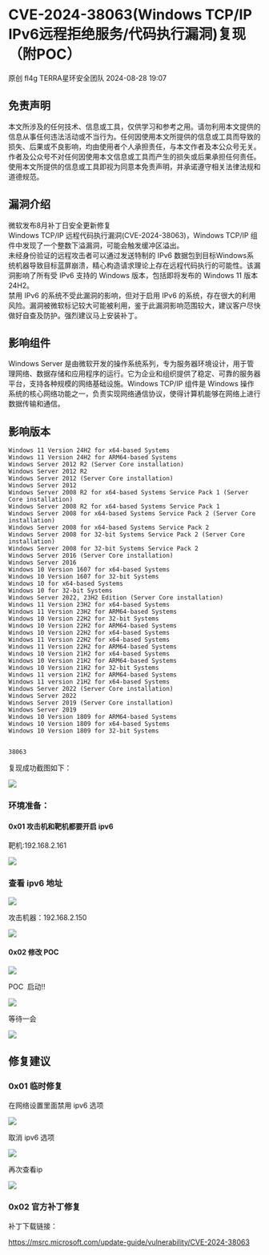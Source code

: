 #  CVE-2024-38063(Windows TCP/IP IPv6远程拒绝服务/代码执行漏洞)复现（附POC）   
原创 fl4g  TERRA星环安全团队   2024-08-28 19:07  
  
## 免责声明  
  
  
本文所涉及的任何技术、信息或工具，仅供学习和参考之用。请勿利用本文提供的信息从事任何违法活动或不当行为。任何因使用本文所提供的信息或工具而导致的损失、后果或不良影响，均由使用者个人承担责任，与本文作者及本公众号无关。作者及公众号不对任何因使用本文信息或工具而产生的损失或后果承担任何责任。使用本文所提供的信息或工具即视为同意本免责声明，并承诺遵守相关法律法规和道德规范。  
  
## 漏洞介绍  
  
微软发布8月补丁日安全更新修复  
Windows TCP/IP 远程代码执行漏洞(CVE-2024-38063)，Windows TCP/IP 组件中发现了一个整数下溢漏洞，可能会触发缓冲区溢出。  
未经身份验证的远程攻击者可以通过发送特制的 IPv6 数据包到目标Windows系统机器导致目标蓝屏崩溃，精心构造请求理论上存在远程代码执行的可能性。该漏洞影响了所有受 IPv6 支持的 Windows 版本，包括即将发布的 Windows 11 版本 24H2。  
禁用 IPv6 的系统不受此漏洞的影响，但对于启用 IPv6 的系统，存在很大的利用风险。漏洞被微软标记较大可能被利用，鉴于此漏洞影响范围较大，建议客户尽快做好自查及防护。强烈建议马上安装补丁。  
  
## 影响组件  
  
Windows Server 是由微软开发的操作系统系列，专为服务器环境设计，用于管理网络、数据存储和应用程序的运行。它为企业和组织提供了稳定、可靠的服务器平台，支持各种规模的网络基础设施。Windows TCP/IP 组件是 Windows 操作系统的核心网络功能之一，负责实现网络通信协议，使得计算机能够在网络上进行数据传输和通信。  
  
## 影响版本  
```
Windows 11 Version 24H2 for x64-based Systems
Windows 11 Version 24H2 for ARM64-based Systems
Windows Server 2012 R2 (Server Core installation)
Windows Server 2012 R2
Windows Server 2012 (Server Core installation)
Windows Server 2012
Windows Server 2008 R2 for x64-based Systems Service Pack 1 (Server Core installation)
Windows Server 2008 R2 for x64-based Systems Service Pack 1
Windows Server 2008 for x64-based Systems Service Pack 2 (Server Core installation)
Windows Server 2008 for x64-based Systems Service Pack 2
Windows Server 2008 for 32-bit Systems Service Pack 2 (Server Core installation)
Windows Server 2008 for 32-bit Systems Service Pack 2
Windows Server 2016 (Server Core installation)
Windows Server 2016
Windows 10 Version 1607 for x64-based Systems
Windows 10 Version 1607 for 32-bit Systems
Windows 10 for x64-based Systems
Windows 10 for 32-bit Systems
Windows Server 2022, 23H2 Edition (Server Core installation)
Windows 11 Version 23H2 for x64-based Systems
Windows 11 Version 23H2 for ARM64-based Systems
Windows 10 Version 22H2 for 32-bit Systems
Windows 10 Version 22H2 for ARM64-based Systems
Windows 10 Version 22H2 for x64-based Systems
Windows 11 Version 22H2 for x64-based Systems
Windows 11 Version 22H2 for ARM64-based Systems
Windows 10 Version 21H2 for x64-based Systems
Windows 10 Version 21H2 for ARM64-based Systems
Windows 10 Version 21H2 for 32-bit Systems
Windows 11 version 21H2 for ARM64-based Systems
Windows 11 version 21H2 for x64-based Systems
Windows Server 2022 (Server Core installation)
Windows Server 2022
Windows Server 2019 (Server Core installation)
Windows Server 2019
Windows 10 Version 1809 for ARM64-based Systems
Windows 10 Version 1809 for x64-based Systems
Windows 10 Version 1809 for 32-bit Systems


38063
```  
  
复现成功截图如下：  
  
  
![](https://mmbiz.qpic.cn/mmbiz_png/LibDfs7GHe8sckN3Yv4TsmFQex1ibyntRINKyQP8mLzdOeLx2zuGCcSoObibIZzTbbnM4I9Lpo6yAB1t4iavzZLsMA/640?wx_fmt=png&from=appmsg "")  
### 环境准备：  
#### 0x01 攻击机和靶机都要开启 ipv6  
  
  
  
靶机:192.168.2.161   
  
  
![](https://mmbiz.qpic.cn/mmbiz_png/LibDfs7GHe8sckN3Yv4TsmFQex1ibyntRIhGOaHOMRTd7m9w8Sagibef0pp4bXvSgIcRqnmhxibyOYf5DgUBzRUA5A/640?wx_fmt=png&from=appmsg "")  
  
### 查看 ipv6 地址  
  
![](https://mmbiz.qpic.cn/mmbiz_png/LibDfs7GHe8sckN3Yv4TsmFQex1ibyntRIM1BYL0LlNdicKK60aHl6UW9eIZS0bB7GNxoiaHWAbaWug787ficUPTHMQ/640?wx_fmt=png&from=appmsg "")  
  
攻击机器：192.168.2.150  
  
  
![](https://mmbiz.qpic.cn/mmbiz_png/LibDfs7GHe8sckN3Yv4TsmFQex1ibyntRISG7iciav4oE4wStsLn2ia3iboAvXQz0Ech7hIHsyicIAYAZHTyYOSrPBKicA/640?wx_fmt=png&from=appmsg "")  
####   
#### 0x02 修改 POC  
  
![](https://mmbiz.qpic.cn/mmbiz_png/LibDfs7GHe8sckN3Yv4TsmFQex1ibyntRIHtKiawxrIVr9UMGMn7zUYqSgS7672j27KbFXLGSEpoLvf2cG447VcVA/640?wx_fmt=png&from=appmsg "")  
  
POC  启动!!  
  
  
![](https://mmbiz.qpic.cn/mmbiz_png/LibDfs7GHe8sckN3Yv4TsmFQex1ibyntRIO2BtbMwSZNvcdMiboSYYfKJAGQS1McoZICRPyCvlEjGnZWouWO1uWTw/640?wx_fmt=png&from=appmsg "")  
  
等待一会  
  
![](https://mmbiz.qpic.cn/mmbiz_png/LibDfs7GHe8sckN3Yv4TsmFQex1ibyntRIYce04EuXGJu1ENKvoMdf6yG2vribH99sDU9pPIQ8ulJQeXvlHJOcDicA/640?wx_fmt=png&from=appmsg "")  
## 修复建议  
### 0x01 临时修复  
  
在网络设置里面禁用 ipv6 选项  
  
![](https://mmbiz.qpic.cn/mmbiz_png/LibDfs7GHe8sckN3Yv4TsmFQex1ibyntRIry2lNdb9t6a7AhEe2y8VgBgRmIK1twU2H4rTGCJsicLBS9ynTbMuHSA/640?wx_fmt=png&from=appmsg "")  
  
取消 ipv6 选项  
  
![](https://mmbiz.qpic.cn/mmbiz_png/LibDfs7GHe8sckN3Yv4TsmFQex1ibyntRIiakOOLicicI1zco9TDvPKibBjxrP0jbpr5JFXUr8b4rlSkvLyQPVujbHWA/640?wx_fmt=png&from=appmsg "")  
  
再次查看ip  
  
![](https://mmbiz.qpic.cn/mmbiz_png/LibDfs7GHe8sckN3Yv4TsmFQex1ibyntRIZib8mwq8etwZNicA23OAS1qM5qB2ia6IBsbd0vwtiadW83iaIq7iaiasvEdyA/640?wx_fmt=png&from=appmsg "")  
### 0x02 官方补丁修复  
  
补丁下载链接：  
  
https://msrc.microsoft.com/update-guide/vulnerability/CVE-2024-38063  
   
  
####   
  
